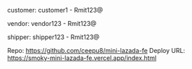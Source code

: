 customer:
customer1 - Rmit123@

vendor:
vendor123 - Rmit123@

shipper:
shipper123 - Rmit123@

Repo: https://github.com/ceepu8/mini-lazada-fe
Deploy URL: https://smoky-mini-lazada-fe.vercel.app/index.html
